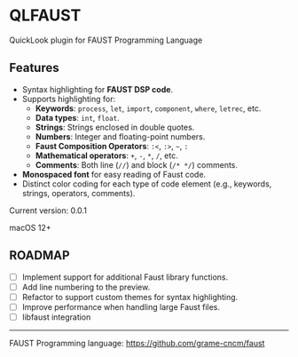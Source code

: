 # QLFAUST

QuickLook plugin for FAUST Programming Language

## Features
- Syntax highlighting for **FAUST DSP code**.
- Supports highlighting for:
  - **Keywords**: `process`, `let`, `import`, `component`, `where`, `letrec`, etc.
  - **Data types**: `int`, `float`.
  - **Strings**: Strings enclosed in double quotes.
  - **Numbers**: Integer and floating-point numbers.
  - **Faust Composition Operators**: `:<`, `:>`, `~`, `:`
  - **Mathematical operators**: `+`, `-`, `*`, `/`, etc.
  - **Comments**: Both line (`//`) and block (`/* */`) comments.
- **Monospaced font** for easy reading of Faust code.
- Distinct color coding for each type of code element (e.g., keywords, strings, operators, comments).

Current version: 0.0.1

macOS 12+

## ROADMAP
- [ ] Implement support for additional Faust library functions.
- [ ] Add line numbering to the preview.
- [ ] Refactor to support custom themes for syntax highlighting.
- [ ] Improve performance when handling large Faust files.
- [ ] libfaust integration

---
FAUST Programming language:
https://github.com/grame-cncm/faust
